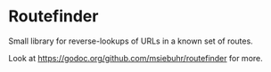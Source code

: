 Routefinder
===========

Small library for reverse-lookups of URLs in a known set of routes.

Look at https://godoc.org/github.com/msiebuhr/routefinder for more.
